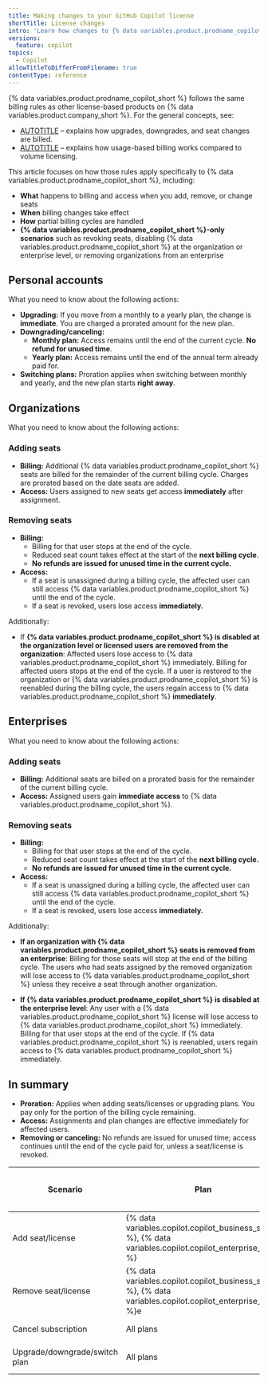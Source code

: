 ```yaml
---
title: Making changes to your GitHub Copilot license
shortTitle: License changes
intro: 'Learn how changes to {% data variables.product.prodname_copilot %} licenses affect billing and user access for organizations, enterprises, and personal accounts.'
versions:
  feature: copilot
topics:
  - Copilot
allowTitleToDifferFromFilename: true
contentType: reference
---
```


{% data variables.product.prodname_copilot_short %} follows the same billing rules as other license-based products on {% data variables.product.company_short %}.
For the general concepts, see:

* [AUTOTITLE](/billing/concepts/impact-of-plan-changes) – explains how upgrades, downgrades, and seat changes are billed.
* [AUTOTITLE](/billing/concepts/enterprise-billing/usage-based-licenses) – explains how usage-based billing works compared to volume licensing.

This article focuses on how those rules apply specifically to {% data variables.product.prodname_copilot_short %}, including:

* **What** happens to billing and access when you add, remove, or change seats
* **When** billing changes take effect
* **How** partial billing cycles are handled
* **{% data variables.product.prodname_copilot_short %}-only scenarios** such as revoking seats, disabling {% data variables.product.prodname_copilot_short %} at the organization or enterprise level, or removing organizations from an enterprise

## Personal accounts

What you need to know about the following actions:

* **Upgrading:** If you move from a monthly to a yearly plan, the change is **immediate**. You are charged a prorated amount for the new plan.
* **Downgrading/canceling:**
  * **Monthly plan:** Access remains until the end of the current cycle. **No refund for unused time**.
  * **Yearly plan:** Access remains until the end of the annual term already paid for.
* **Switching plans:** Proration applies when switching between monthly and yearly, and the new plan starts **right away**.

## Organizations

What you need to know about the following actions:

### Adding seats

* **Billing:** Additional {% data variables.product.prodname_copilot_short %} seats are billed for the remainder of the current billing cycle. Charges are prorated based on the date seats are added.
* **Access:** Users assigned to new seats get access **immediately** after assignment.

### Removing seats

* **Billing:**
  * Billing for that user stops at the end of the cycle.
  * Reduced seat count takes effect at the start of the **next billing cycle**.
  * **No refunds are issued for unused time in the current cycle.**
* **Access:**
  * If a seat is unassigned during a billing cycle, the affected user can still access {% data variables.product.prodname_copilot_short %} until the end of the cycle.
  * If a seat is revoked, users lose access **immediately.**

Additionally:

* If **{% data variables.product.prodname_copilot_short %} is disabled at the organization level or licensed users are removed from the organization**: Affected users lose access to {% data variables.product.prodname_copilot_short %} immediately. Billing for affected users stops at the end of the cycle. If a user is restored to the organization or {% data variables.product.prodname_copilot_short %} is reenabled during the billing cycle, the users regain access to {% data variables.product.prodname_copilot_short %} **immediately**.

## Enterprises

What you need to know about the following actions:

### Adding seats

* **Billing:** Additional seats are billed on a prorated basis for the remainder of the current billing cycle.
* **Access:** Assigned users gain **immediate access** to {% data variables.product.prodname_copilot_short %}.

### Removing seats

* **Billing:**
  * Billing for that user stops at the end of the cycle.
  * Reduced seat count takes effect at the start of the **next billing cycle.**
  * **No refunds are issued for unused time in the current cycle.**
* **Access:**
  * If a seat is unassigned during a billing cycle, the affected user can still access {% data variables.product.prodname_copilot_short %} until the end of the cycle.
  * If a seat is revoked, users lose access **immediately.**

Additionally:

* **If an organization with {% data variables.product.prodname_copilot_short %} seats is removed from an enterprise**: Billing for those seats will stop at the end of the billing cycle. The users who had seats assigned by the removed organization will lose access to {% data variables.product.prodname_copilot_short %} unless they receive a seat through another organization.

* **If {% data variables.product.prodname_copilot_short %} is disabled at the enterprise level**: Any user with a {% data variables.product.prodname_copilot_short %} license will lose access to {% data variables.product.prodname_copilot_short %} immediately. Billing for that user stops at the end of the cycle. If {% data variables.product.prodname_copilot_short %} is reenabled, users regain access to {% data variables.product.prodname_copilot_short %} immediately.

## In summary

* **Proration:** Applies when adding seats/licenses or upgrading plans. You pay only for the portion of the billing cycle remaining.
* **Access:** Assignments and plan changes are effective immediately for affected users.
* **Removing or canceling:** No refunds are issued for unused time; access continues until the end of the cycle paid for, unless a seat/license is revoked.

| Scenario                        | Plan                | When is billing affected? | Is proration applied? | When does access change? | Refund for unused time? |
|----------------------------------|---------------------|--------------------------|----------------------|--------------------------|-------------------------|
| Add seat/license                 | {% data variables.copilot.copilot_business_short %}, {% data variables.copilot.copilot_enterprise_short %}| Next bill             | Yes                  | Immediately              | N/A                     |
| Remove seat/license              | {% data variables.copilot.copilot_business_short %}, {% data variables.copilot.copilot_enterprise_short %}e| Next bill             | N/A                  | Immediately              | No                      |
| Cancel subscription              | All plans           | End of cycle            | N/A                  | End of cycle            | No                      |
| Upgrade/downgrade/switch plan    | All plans           | Immediate                | Yes                  | Immediately              | N/A (proration instead) |
